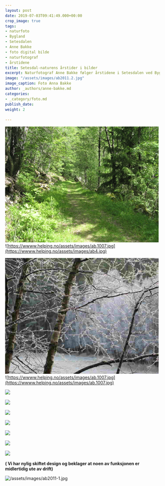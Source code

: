 ```yaml
---
layout: post
date: 2019-07-03T09:41:49.000+00:00
crop_image: true
tags:
- naturfoto
- Bygland
- Setesdalen
- Anne Bakke
- foto digital bilde
- naturfotograf
- årstidene
title: Setesdal-naturens årstider i bilder
excerpt: Naturfotograf Anne Bakke følger årstidene i Setesdalen ved Byglandsfjorden.
image: "/assets/images/ab2011.2.jpg"
image_caption: Foto Anna Bakke
author: _authors/anne-bakke.md
categories:
- _category/foto.md
publish_date: 
weight: 2

---
```

![](/assets/images/ab2012.jpg)![https://wwww.helping.no/assets/images/ab.1007.jpg](https://wwww.helping.no/assets/images/ab4.jpg)

![](/assets/images/ab.1007-1.jpg)![https://wwww.helping.no/assets/images/ab.1007.jpg](https://wwww.helping.no/assets/images/ab.1007.jpg)

![](https://wwww.helping.no/assets/images/ab3.jpg)

![](https://wwww.helping.no/assets/images/ab12.jpg)

![](https://wwww.helping.no/assets/images/ab2012.jpg)

![](https://wwww.helping.no/assets/images/ab2011.jpg)

![](https://wwww.helping.no/assets/images/grendi2.jpg)

![](https://wwww.helping.no/assets/images/ab2011.0.jpg)

![](https://wwww.helping.no/assets/images/grendi.jpg)

**( Vi har nylig skiftet design og beklager at noen av funksjonen er midlertidig ute av drift)**

![/assets/images/ab2011-1.jpg](https://app.forestry.io/sites/afjoa9tu1jlglg/body-media//assets/images/ab2011-1.jpg)